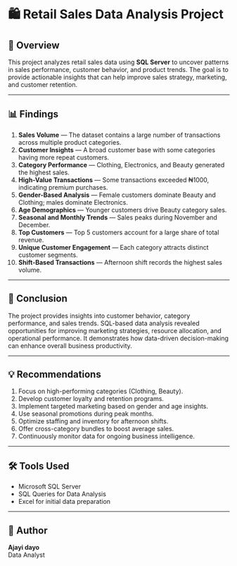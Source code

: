 # 🛍️ Retail Sales Data Analysis Project

## 📖 Overview
This project analyzes retail sales data using **SQL Server** to uncover patterns in sales performance, customer behavior, and product trends. The goal is to provide actionable insights that can help improve sales strategy, marketing, and customer retention.

---

## 📊 Findings

1. **Sales Volume** — The dataset contains a large number of transactions across multiple product categories.
2. **Customer Insights** — A broad customer base with some categories having more repeat customers.
3. **Category Performance** — Clothing, Electronics, and Beauty generated the highest sales.
4. **High-Value Transactions** — Some transactions exceeded ₦1000, indicating premium purchases.
5. **Gender-Based Analysis** — Female customers dominate Beauty and Clothing; males dominate Electronics.
6. **Age Demographics** — Younger customers drive Beauty category sales.
7. **Seasonal and Monthly Trends** — Sales peaks during November and December.
8. **Top Customers** — Top 5 customers account for a large share of total revenue.
9. **Unique Customer Engagement** — Each category attracts distinct customer segments.
10. **Shift-Based Transactions** — Afternoon shift records the highest sales volume.

---

## 🧾 Conclusion

The project provides insights into customer behavior, category performance, and sales trends. SQL-based data analysis revealed opportunities for improving marketing strategies, resource allocation, and operational performance. It demonstrates how data-driven decision-making can enhance overall business productivity.

---

## 💡 Recommendations

1. Focus on high-performing categories (Clothing, Beauty).
2. Develop customer loyalty and retention programs.
3. Implement targeted marketing based on gender and age insights.
4. Use seasonal promotions during peak months.
5. Optimize staffing and inventory for afternoon shifts.
6. Offer cross-category bundles to boost average sales.
7. Continuously monitor data for ongoing business intelligence.

---

## 🛠️ Tools Used
- Microsoft SQL Server
- SQL Queries for Data Analysis
- Excel for initial data preparation

---

## 👤 Author
**Ajayi dayo**  
Data Analyst 
